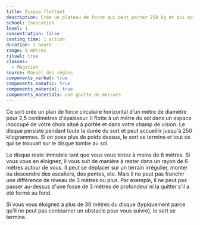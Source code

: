 ```yaml
---
title: Disque flottant
description: Crée un plateau de force qui peut porter 250 kg et qui accompagne le PJ.
school: Invocation
level: 1
concentration: false
casting_time: 1 action
duration: 1 heure
range: 9 mètres
ritual: true
classes:
  - Magicien
source: Manuel des règles
components_verbal: true
components_somatic: true
components_material: true
components_materials: une goutte de mercure
---
```

Ce sort crée un plan de force circulaire horizontal d'un mètre de diamètre pour 2,5 centimètres d'épaisseur. Il flotte à un mètre du sol dans un espace inoccupé de votre choix situé à portée et dans votre champ de vision. Le disque persiste pendant toute la durée du sort et peut accueillir jusqu'à 250 kilogrammes. Si on pose plus de poids dessus, le sort se termine et tout ce qui se trouvait sur le disque tombe au sol.

Le disque reste immobile tant que vous vous tenez à moins de 6 mètres. Si vous vous en éloignez, il vous suit de manière à rester dans un rayon de 6 mètres autour de vous. Il peut se déplacer sur un terrain irrégulier, monter ou descendre des escaliers, des pentes, etc. Mais il ne peut pas franchir une différence de niveau de 3 mètres ou plus. Par exemple, il ne peut pas passer au-dessus d'une fosse de 3 mètres de profondeur ni la quitter s'il a été formé au fond.

Si vous vous éloignez à plus de 30 mètres du disque (typiquement parce qu'il ne peut pas contourner un obstacle pour vous suivre), le sort se termine.
